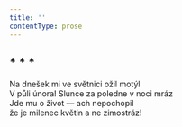 ```yaml
---
title: ''
contentType: prose
---
```


## \* \* \*

Na dnešek mi ve světnici ožil motýl  
V půli února! Slunce za poledne v noci mráz  
Jde mu o život — ach nepochopil  
že je milenec květin a ne zimostráz!

